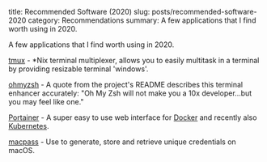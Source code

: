 title: Recommended Software (2020)
slug: posts/recommended-software-2020
category: Recommendations
summary: A few applications that I find worth using in 2020.

A few applications that I find worth using in 2020.

[tmux](https://github.com/tmux/tmux/wiki) - \*Nix terminal multiplexer, allows you to easily multitask in a terminal by providing resizable terminal 'windows'.

[ohmyzsh](https://ohmyz.sh/) - A quote from the project's README describes this terminal enhancer accurately: "Oh My Zsh will not make you a 10x developer...but you may feel like one."

[Portainer](https://github.com/portainer/portainer) - A super easy to use web interface for [Docker](https://www.docker.com/) and recently also [Kubernetes](https://www.docker.com/products/kubernetes). 

[macpass](https://macpassapp.org/) - Use to generate, store and retrieve unique credentials on macOS.
